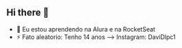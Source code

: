 ## Hi there 👋
- 🌱 Eu estou aprendendo na Alura e na RocketSeat
- ⚡ Fato aleatorio: Tenho 14 anos
--> Instagram: DaviDlpc1

